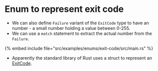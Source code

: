# Enum to represent exit code

* We can also define `Failure` variant of the `ExitCode` type to have an number - a small number holding a value between 0-255.
* We can use a `match` statement to extract the actual number from the `Failure`.


{% embed include file="src/examples/enums/exit-code/src/main.rs" %}

* Apparently the standard library of Rust uses a struct to represent an [ExitCode](https://doc.rust-lang.org/std/process/struct.ExitCode.html).


